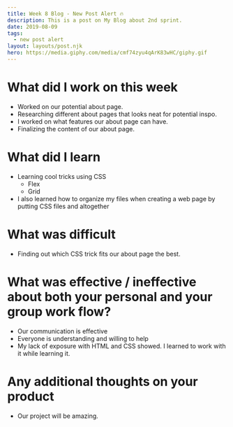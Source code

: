 ```yaml
---
title: Week 8 Blog - New Post Alert 🔥
description: This is a post on My Blog about 2nd sprint.
date: 2019-08-09
tags:
  - new post alert
layout: layouts/post.njk
hero: https://media.giphy.com/media/cmf74zyu4qArK83wHC/giphy.gif
---
```


# What did I work on this week

- Worked on our potential about page.
- Researching different about pages that looks neat for potential inspo. 
- I worked on what features our about page can have.
- Finalizing the content of our about page. 

# What did I learn

- Learning cool tricks using CSS
  - Flex
  - Grid
- I also learned how to organize my files when creating a web page by putting CSS files and altogether 

# What was difficult

- Finding out which CSS trick fits our about page the best. 

# What was effective / ineffective about both your personal and your group work flow?

- Our communication is effective
- Everyone is understanding and willing to help
- My lack of exposure with HTML and CSS showed. I learned to work with it while learning it.

# Any additional thoughts on your product

- Our project will be amazing.
